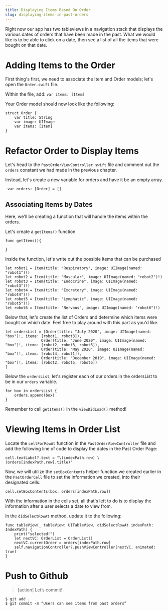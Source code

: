 ```yaml
---
title: Displaying Items Based On Order
slug: displaying-items-in-past-orders
---
```

Right now our app has two tableviews in a navigation stack that displays the various dates of orders that have been made in the past. What we would like is to be able to click on a date, then see a list of all the items that were bought on that date. 

# Adding Items to the Order 
First thing's first, we need to associate the Item and Order models; let's open the `Order.swift` file.

Within the file, add: `var items: [Item]`

Your Order model should now look like the following: 

```
struct Order {
    var title: String
    var image: UIImage
    var items: [Item]
}
```

# Refactor Order to Display Items 
Let's head to the `PastOrderViewController.swift` file and comment out the `orders` constant we had made in the previous chapter. 

Instead, let's create a new variable for orders and have it be an empty array. 

```
 var orders: [Order] = []
```

## Associating Items by Dates 
Here, we'll be creating a function that will handle the items within the orders. 

Let's create a  `getItems()` function

```
func getItems(){

}
```

Inside the function, let's write out the possible items that can be purchased

```
let robot1 = Item(title: "Respiratory", image: UIImage(named: "robot1")!)
let robot2 = Item(title: "Muscular", image: UIImage(named: "robot2")!)
let robot3 = Item(title: "Endocrine", image: UIImage(named: "robot3")!)
let robot4 = Item(title: "Excretory", image: UIImage(named: "robot4")!)
let robot5 = Item(title: "Lymphatic", image: UIImage(named: "robot5")!)
let robot6 = Item(title: "Nervous", image: UIImage(named: "robot6")!)
```

Below that, let's create the list of Orders and determine which items were bought on which date. Feel free to play around with this part as you'd like. 

```
let ordersList = [Order(title: "July 2020", image: UIImage(named: "box")!, items: [robot1, robot3]),
                Order(title: "June 2020", image: UIImage(named: "box")!, items: [robot2, robot3, robot6]),
                Order(title: "May 2020", image: UIImage(named: "box")!, items: [robot4, robot1]),
                Order(title: "December 2019", image: UIImage(named: "box")!, items: [robot2, robot5, robot6])
]
```

Below the `ordersList`, let's register each of our orders in the ordersList to be in our `orders` variable. 

```
for box in ordersList {
    orders.append(box)
}
```

Remember to call `getItems()` in the `viewDidLoad()` method!

# Viewing Items in Order List 

Locate the `cellForRowAt` function in the `PastOrderViewController` file and add the following line of code to display the dates in the Past Order Page:

```
cell.textLabel?.text = "\(indexPath.row) \(orders[indexPath.row].title)"
```

Now, we will utilize the `setBoxContents` helper function we created earlier in the `PastOrderCell` file to set the information we created, into their designated cells. 

```
cell.setBoxContents(box: orders[indexPath.row])
```

With the information in the cells set, all that's left to do is to display the information after a user selects a date to view from. 

In the `didSelectRowAt` method, update it to the following:

```
func tableView(_ tableView: UITableView, didSelectRowAt indexPath: IndexPath) {
    print("selected!")
    let nextVC: OrderList = OrderList()
    nextVC.currentOrder = orders[indexPath.row]
    self.navigationController?.pushViewController(nextVC, animated: true)
}
```

# Push to Github

>[action]
> Let’s commit!
>
```
$ git add .
$ git commit -m “Users can see items from past orders”
```